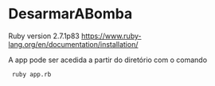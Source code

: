 # DesarmarABomba

Ruby version 2.7.1p83
https://www.ruby-lang.org/en/documentation/installation/

A app pode ser acedida a partir do diretório com o comando

```bash
 ruby app.rb
```
